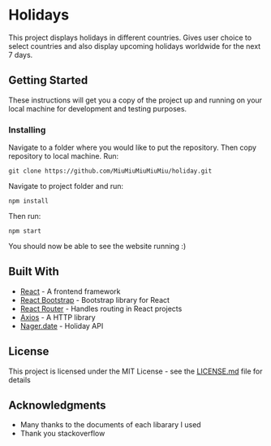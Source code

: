 # Holidays

This project displays holidays in different countries. Gives user choice to select countries and also display upcoming holidays worldwide for the next 7 days.

## Getting Started

These instructions will get you a copy of the project up and running on your local machine for development and testing purposes.

### Installing

Navigate to a folder where you would like to put the repository. Then copy repository to local machine. Run:

```
git clone https://github.com/MiuMiuMiuMiuMiu/holiday.git
```

Navigate to project folder and run:
```
npm install
```

Then run:
```
npm start
```

You should now be able to see the website running :)

## Built With
* [React](https://reactjs.org/) - A frontend framework
* [React Bootstrap](https://react-bootstrap.github.io/) - Bootstrap library for React
* [React Router](https://reactrouter.com/en/main) - Handles routing in React projects
* [Axios](https://axios-http.com/) - A HTTP library
* [Nager.date](https://date.nager.at/) - Holiday API

## License

This project is licensed under the MIT License - see the [LICENSE.md](LICENSE.md) file for details

## Acknowledgments
* Many thanks to the documents of each libarary I used
* Thank you stackoverflow


